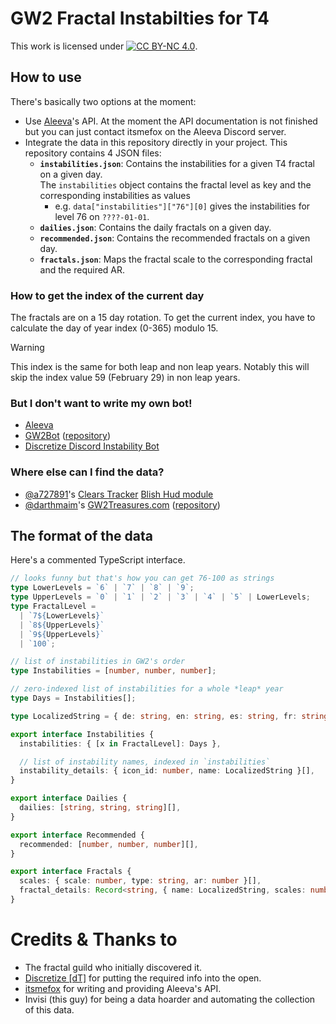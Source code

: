 # GW2 Fractal Instabilties for T4

This work is licensed under [![CC BY-NC 4.0](https://img.shields.io/badge/License-CC%20BY--NC%204.0-lightgrey.svg)](https://creativecommons.org/licenses/by-nc/4.0/).

## How to use

There's basically two options at the moment:

- Use [Aleeva](https://aleeva.io)'s API. At the moment the API documentation is not finished but you can just contact itsmefox on the Aleeva Discord server.
- Integrate the data in this repository directly in your project. This repository contains 4 JSON files:
  - **`instabilities.json`**: Contains the instabilities for a given T4 fractal on a given day.  
    The `instabilities` object contains the fractal level as key and the corresponding instabilities as values
    - e.g. `data["instabilities"]["76"][0]` gives the instabilities for level 76 on `????-01-01`.
  - **`dailies.json`**: Contains the daily fractals on a given day.
  - **`recommended.json`**: Contains the recommended fractals on a given day.
  - **`fractals.json`**: Maps the fractal scale to the corresponding fractal and the required AR.

### How to get the index of the current day

The fractals are on a 15 day rotation. To get the current index, you have to calculate the day of year index (0-365) modulo 15.

> [!WARNING]  
> This index is the same for both leap and non leap years. Notably this will skip the index value 59 (February 29) in non leap years.

### But I don't want to write my own bot!

- [Aleeva](https://aleeva.io)
- [GW2Bot](https://gw2bot.info/) ([repository](https://github.com/Maselkov/GW2Bot))
- [Discretize Discord Instability Bot](https://github.com/discretize/discretize-discord-bot-instabilities)

### Where else can I find the data?

- [@a727891](https://github.com/a727891)'s [Clears Tracker](https://github.com/a727891/BlishHud-Raid-Clears) [Blish Hud module](https://blishhud.com/modules/?module=Soeed.RaidClears)
- [@darthmaim](https://github.com/darthmaim)'s [GW2Treasures.com](https://gw2treasures.com/fractals) ([repository](https://github.com/GW2Treasures/gw2treasures.com))

## The format of the data

Here's a commented TypeScript interface.

```ts
// looks funny but that's how you can get 76-100 as strings
type LowerLevels = `6` | `7` | `8` | `9`;
type UpperLevels = `0` | `1` | `2` | `3` | `4` | `5` | LowerLevels;
type FractalLevel =
  | `7${LowerLevels}`
  | `8${UpperLevels}`
  | `9${UpperLevels}`
  | `100`;

// list of instabilities in GW2's order
type Instabilities = [number, number, number];

// zero-indexed list of instabilities for a whole *leap* year
type Days = Instabilities[];

type LocalizedString = { de: string, en: string, es: string, fr: string };

export interface Instabilities {
  instabilities: { [x in FractalLevel]: Days },

  // list of instability names, indexed in `instabilities`
  instability_details: { icon_id: number, name: LocalizedString }[],
}

export interface Dailies {
  dailies: [string, string, string][],
}

export interface Recommended {
  recommended: [number, number, number][],
}

export interface Fractals {
  scales: { scale: number, type: string, ar: number }[],
  fractal_details: Record<string, { name: LocalizedString, scales: number[] }>
}
```

# Credits & Thanks to

- The fractal guild who initially discovered it.
- [Discretize [dT]](https://discretize.eu/) for putting the required info into the open.
- [itsmefox](https://github.com/itsmefox) for writing and providing Aleeva's API.
- Invisi (this guy) for being a data hoarder and automating the collection of this data.
